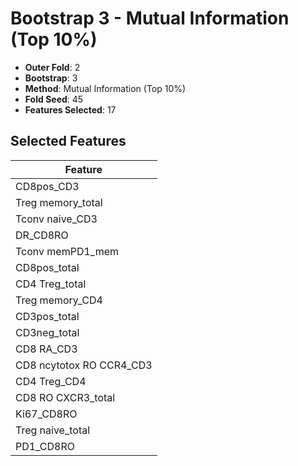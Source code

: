 # Bootstrap 3 - Mutual Information (Top 10%)

- **Outer Fold**: 2
- **Bootstrap**: 3
- **Method**: Mutual Information (Top 10%)
- **Fold Seed**: 45
- **Features Selected**: 17

## Selected Features

| Feature |
|---------|
| CD8pos_CD3 |
| Treg memory_total |
| Tconv naive_CD3 |
| DR_CD8RO |
| Tconv memPD1_mem |
| CD8pos_total |
| CD4 Treg_total |
| Treg memory_CD4 |
| CD3pos_total |
| CD3neg_total |
| CD8 RA_CD3 |
| CD8 ncytotox RO CCR4_CD3 |
| CD4 Treg_CD4 |
| CD8 RO CXCR3_total |
| Ki67_CD8RO |
| Treg naive_total |
| PD1_CD8RO |
